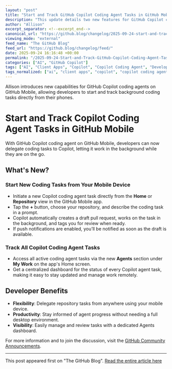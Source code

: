 ```yaml
---
layout: "post"
title: "Start and Track GitHub Copilot Coding Agent Tasks in GitHub Mobile"
description: "This update details two new features for GitHub Copilot coding agent on GitHub Mobile: initiating new coding tasks directly from your mobile device and easily tracking their progress. Users can now delegate repository tasks to Copilot from anywhere, receive draft pull requests when ready, and monitor active agent tasks in a centralized view. These enhancements aim to improve developer productivity and visibility while working on the go."
author: "Allison"
excerpt_separator: <!--excerpt_end-->
canonical_url: "https://github.blog/changelog/2025-09-24-start-and-track-copilot-coding-agent-tasks-in-github-mobile"
viewing_mode: "external"
feed_name: "The GitHub Blog"
feed_url: "https://github.blog/changelog/feed/"
date: 2025-09-24 16:16:48 +00:00
permalink: "/2025-09-24-Start-and-Track-GitHub-Copilot-Coding-Agent-Tasks-in-GitHub-Mobile.html"
categories: ["AI", "GitHub Copilot"]
tags: ["AI", "Client Apps", "Copilot", "Copilot Coding Agent", "Developer Tools", "GitHub App", "GitHub Copilot", "GitHub Mobile", "Mobile Development", "News", "Pull Requests", "Repository Management", "Software Development", "Task Automation"]
tags_normalized: ["ai", "client apps", "copilot", "copilot coding agent", "developer tools", "github app", "github copilot", "github mobile", "mobile development", "news", "pull requests", "repository management", "software development", "task automation"]
---
```


Allison introduces new capabilities for GitHub Copilot coding agents on GitHub Mobile, allowing developers to start and track background coding tasks directly from their phones.<!--excerpt_end-->

# Start and Track Copilot Coding Agent Tasks in GitHub Mobile

With GitHub Copilot coding agent on GitHub Mobile, developers can now delegate coding tasks to Copilot, letting it work in the background while they are on the go.

## What's New?

### Start New Coding Tasks from Your Mobile Device

- Initiate a new Copilot coding agent task directly from the **Home** or **Repository** view in the GitHub Mobile app.
- Tap the **+** button, choose your repository, and describe the coding task in a prompt.
- Copilot automatically creates a draft pull request, works on the task in the background, and tags you for review when ready.
- If push notifications are enabled, you’ll be notified as soon as the draft is available.

### Track All Copilot Coding Agent Tasks

- Access all active coding agent tasks via the new **Agents** section under **My Work** on the app's Home screen.
- Get a centralized dashboard for the status of every Copilot agent task, making it easy to stay updated and manage work remotely.

## Developer Benefits

- **Flexibility**: Delegate repository tasks from anywhere using your mobile device.
- **Productivity**: Stay informed of agent progress without needing a full desktop environment.
- **Visibility**: Easily manage and review tasks with a dedicated Agents dashboard.

For more information and to join the discussion, visit the [GitHub Community Announcements](https://github.com/orgs/community/discussions/categories/announcements).

---

This post appeared first on "The GitHub Blog". [Read the entire article here](https://github.blog/changelog/2025-09-24-start-and-track-copilot-coding-agent-tasks-in-github-mobile)
